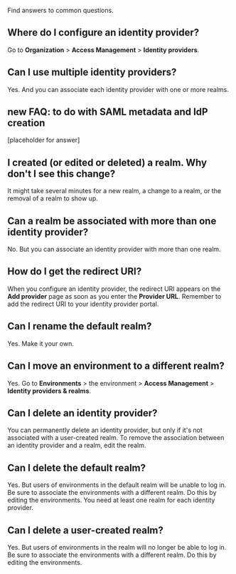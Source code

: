 
Find answers to common questions.

## Where do I configure an identity provider?


Go to **Organization** > **Access Management** > **Identity providers**.

## Can I use multiple identity providers?


Yes. And you can associate each identity provider with one or more realms.

## new FAQ: to do with SAML metadata and IdP creation


[placeholder for answer]

## I created (or edited or deleted) a realm. Why don't I see this change?


It might take several minutes for a new realm, a change to a realm, or the removal of a realm to show up.

## Can a realm be associated with more than one identity provider?


No. But you can associate an identity provider with more than one realm.

## How do I get the redirect URI?


When you configure an identity provider, the redirect URI appears on the **Add provider** page as soon as you enter the **Provider URL**. Remember to add the redirect URI to your identity provider portal.

## Can I rename the default realm?


Yes. Make it your own.

## Can I move an environment to a different realm?


Yes. Go to **Environments** > the environment > **Access Management** > **Identity providers & realms**.

## Can I delete an identity provider?


You can permanently delete an identity provider, but only if it's not associated with a user-created realm. To remove the association between an identity provider and a realm, edit the realm.

## Can I delete the default realm?


Yes. But users of environments in the default realm will be unable to log in. Be sure to associate the environments with a different realm. Do this by editing the environments. You need at least one realm for each identity provider.

## Can I delete a user-created realm?


Yes. But users of environments in the realm will no longer be able to log in. Be sure to associate the environments with a different realm. Do this by editing the environments.

